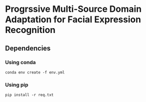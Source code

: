 # Progrssive Multi-Source Domain Adaptation for Facial Expression Recognition 

## Dependencies

### Using conda

```
conda env create -f env.yml
```


### Using pip

```
pip install -r req.txt
```
